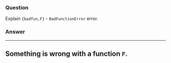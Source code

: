 ### Question
Explain `{badfun,F}` - `BadFunctionError` error.


### Answer
  -----------------------------------------
  Something is wrong with a function `F`.
  -----------------------------------------


